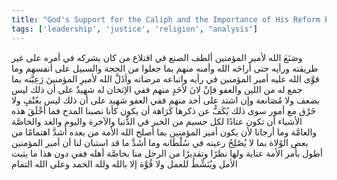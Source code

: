 ```yaml
---
title: "God's Support for the Caliph and the Importance of His Reform Efforts"
tags: ['leadership', 'justice', 'religion', "analysis"]
---
```


 وصَنَعَ الله لأمير المؤمنين ألطف الصنع في اقتلاع من كان يشركه في أمره على غير طريقته ورأيه حتى أراحَه الله وأمنه منهم بما جعلوا من الحجة والسبيل على أنفسهم وما قوَّى الله عليه أمير المؤمنين في رأيه واتباعه مرضاته وأذَلَّ الله لأميرِ المؤمنينَ رَعِيَّته بما جمع له من اللين والعفو فإنْ لانَ لأحَدٍ منهم ففي الإثخان له شهيدٌ على أن ذلك ليس بضعف ولا مُصَانعة وإن اشتد على أحد منهم ففي العفو شهيد على أن ذلك ليس بعُنْفٍ ولا خَرْق مع أمور سوى ذلك يُكَفُّ عن ذكرها كَرَاهة أن يكون كأنا نصبنا المدح فما أخْلَقَ هذه الأشياء أن تكون عتادًا لكل جسيم من الخير في الدُّنيا والآخرة واليوم والغد والخاصَّة والعامَّة وما أرجانا لأن يكون أمير المؤمنين بما أصلح الله الأمة من بعده أشدَّ اهتمامًا من بعض الوُلاة بما لا يُصْلِحُ رعيته في سُلْطَانه وما أشَدَّ ما قد استبان لنا أن أمير المؤمنين أطول بأمر الأمة عناية ولها نظرًا وتقديرًا من الرجل منا بخاصَّة أهله ففي دون هذا ما يثبت الأمل ويُنَشِّطُ للعمل  ولا قُوَّة إلا بالله ولله الحمد وعلى الله التمام
